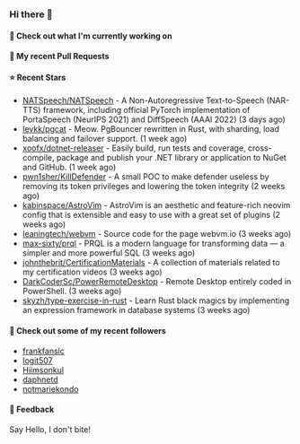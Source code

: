 ### Hi there 👋

#### 👷 Check out what I'm currently working on

#### 🔨 My recent Pull Requests


#### ⭐ Recent Stars

- [NATSpeech/NATSpeech](https://github.com/NATSpeech/NATSpeech) - A Non-Autoregressive Text-to-Speech (NAR-TTS) framework, including official PyTorch implementation of PortaSpeech (NeurIPS 2021) and DiffSpeech (AAAI 2022) (3 days ago)
- [levkk/pgcat](https://github.com/levkk/pgcat) - Meow. PgBouncer rewritten in Rust, with sharding, load balancing and failover support. (1 week ago)
- [xoofx/dotnet-releaser](https://github.com/xoofx/dotnet-releaser) - Easily build, run tests and coverage, cross-compile, package and publish your .NET library or application to NuGet and GitHub. (1 week ago)
- [pwn1sher/KillDefender](https://github.com/pwn1sher/KillDefender) - A small POC to make defender useless by removing its token privileges and lowering the token integrity   (2 weeks ago)
- [kabinspace/AstroVim](https://github.com/kabinspace/AstroVim) - AstroVim is an aesthetic and feature-rich neovim config that is extensible and easy to use with a great set of plugins  (2 weeks ago)
- [leaningtech/webvm](https://github.com/leaningtech/webvm) - Source code for the page webvm.io (3 weeks ago)
- [max-sixty/prql](https://github.com/max-sixty/prql) - PRQL is a modern language for transforming data — a simpler and more powerful SQL (3 weeks ago)
- [johnthebrit/CertificationMaterials](https://github.com/johnthebrit/CertificationMaterials) - A collection of materials related to my certification videos (3 weeks ago)
- [DarkCoderSc/PowerRemoteDesktop](https://github.com/DarkCoderSc/PowerRemoteDesktop) - Remote Desktop entirely coded in PowerShell. (3 weeks ago)
- [skyzh/type-exercise-in-rust](https://github.com/skyzh/type-exercise-in-rust) - Learn Rust black magics by implementing an expression framework in database systems (3 weeks ago)

#### 👯 Check out some of my recent followers

- [frankfanslc](https://github.com/frankfanslc)
- [logit507](https://github.com/logit507)
- [Hiimsonkul](https://github.com/Hiimsonkul)
- [daphnetd](https://github.com/daphnetd)
- [notmariekondo](https://github.com/notmariekondo)

#### 💬 Feedback

Say Hello, I don't bite!
